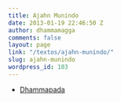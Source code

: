```yaml
---
title: Ajahn Munindo
date: 2013-01-19 22:46:50 Z
author: dhammamagga
comments: false
layout: page
link: "/textos/ajahn-munindo/"
slug: ajahn-munindo
wordpress_id: 103
---
```


  * [Dhammapada](/textos/ajahn-munindo/dhammapada/)


